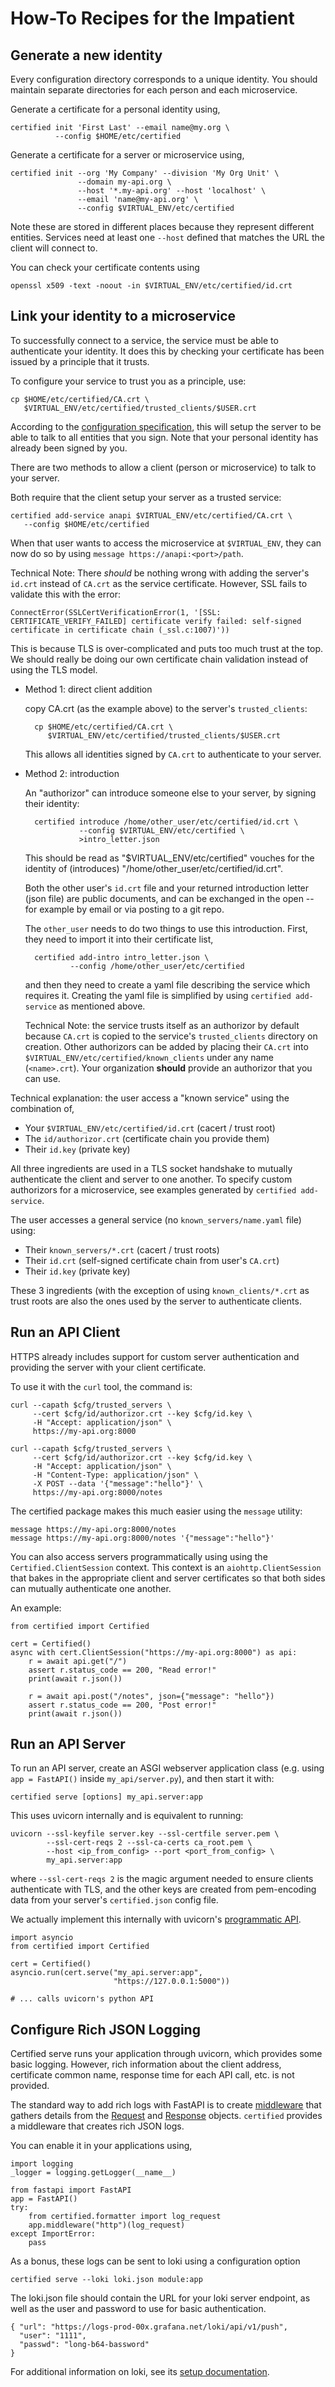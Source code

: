 # How-To Recipes for the Impatient

## Generate a new identity

Every configuration directory corresponds to a unique
identity.  You should maintain separate directories
for each person and each microservice.

Generate a certificate for a personal identity using,

    certified init 'First Last' --email name@my.org \
              --config $HOME/etc/certified

Generate a certificate for a server or microservice using,

    certified init --org 'My Company' --division 'My Org Unit' \
                   --domain my-api.org \
                   --host '*.my-api.org' --host 'localhost' \
                   --email 'name@my-api.org' \
                   --config $VIRTUAL_ENV/etc/certified

Note these are stored in different places because they
represent different entities.
Services need at least one `--host` defined that matches the URL
the client will connect to.

You can check your certificate contents using

    openssl x509 -text -noout -in $VIRTUAL_ENV/etc/certified/id.crt

## Link your identity to a microservice

To successfully connect to a service, the service must
be able to authenticate your identity.  It does this
by checking your certificate has been issued by a
principle that it trusts.

To configure your service to trust you as a principle, use:

    cp $HOME/etc/certified/CA.crt \
       $VIRTUAL_ENV/etc/certified/trusted_clients/$USER.crt

According to the [configuration specification](keys.md),
this will setup the server to be able to talk to all
entities that you sign.  Note that your personal
identity has already been signed by you.

There are two methods to allow a client (person
or microservice) to talk to your server.

Both require that the client setup your server as a trusted service:

    certified add-service anapi $VIRTUAL_ENV/etc/certified/CA.crt \
       --config $HOME/etc/certified

When that user wants to access the microservice at `$VIRTUAL_ENV`,
they can now do so by using `message https://anapi:<port>/path`.

Technical Note: There *should* be nothing wrong with adding
the server's `id.crt` instead of `CA.crt` as the service
certificate.  However, SSL fails to validate this with the error:

    ConnectError(SSLCertVerificationError(1, '[SSL: CERTIFICATE_VERIFY_FAILED] certificate verify failed: self-signed certificate in certificate chain (_ssl.c:1007)')) 

This is because TLS is over-complicated and puts too much trust
at the top.  We should really be doing our own certificate chain
validation instead of using the TLS model.

* Method 1: direct client addition

    copy CA.crt (as the example above) to the server's `trusted_clients`:

        cp $HOME/etc/certified/CA.crt \
           $VIRTUAL_ENV/etc/certified/trusted_clients/$USER.crt

    This allows all identities signed by `CA.crt` to authenticate
    to your server.

* Method 2: introduction

    An "authorizor" can introduce someone else to your server,
    by signing their identity:

        certified introduce /home/other_user/etc/certified/id.crt \
                  --config $VIRTUAL_ENV/etc/certified \
                  >intro_letter.json

    This should be read as "$VIRTUAL_ENV/etc/certified" vouches
    for the identity of (introduces)
    "/home/other_user/etc/certified/id.crt".

    Both the other user's `id.crt` file and your returned
    introduction letter (json file) are public documents, and can be exchanged
    in the open -- for example by email or via posting to a git repo.

    The `other_user` needs to do two things to use this
    introduction.  First, they need to import it into their
    certificate list,

        certified add-intro intro_letter.json \
                --config /home/other_user/etc/certified

    and then they need to create a yaml file describing the
    service which requires it.  Creating the yaml file is simplified
    by using `certified add-service` as mentioned above.

    Technical Note: the service trusts itself as an authorizor by
    default because `CA.crt` is copied to the service's `trusted_clients`
    directory on creation.  Other authorizors can be added
    by placing their `CA.crt` into `$VIRTUAL_ENV/etc/certified/known_clients`
    under any name (`<name>.crt`).  Your organization **should**
    provide an authorizor that you can use.

<!--
Note that you should not generally authorize
resource usage from your production services.
That should be left up to signed tokens, which can control
authorization much more precisely.
-->

Technical explanation: the user access a "known service"
using the combination of,

  * Your `$VIRTUAL_ENV/etc/certified/id.crt` (cacert / trust root)
  * The `id/authorizor.crt` (certificate chain you provide them)
  * Their `id.key` (private key)

All three ingredients are used in a TLS socket handshake to
mutually authenticate the client and server to one another.
To specify custom authorizors for a microservice, see
examples generated by `certified add-service`.

The user accesses a general service (no `known_servers/name.yaml` file)
using:

  * Their `known_servers/*.crt` (cacert / trust roots)
  * Their `id.crt` (self-signed certificate chain from user's `CA.crt`)
  * Their `id.key` (private key)

These 3 ingredients (with the exception of using `known_clients/*.crt` as
trust roots are also the ones used by the server to authenticate clients.

## Run an API Client

HTTPS already includes support for custom server authentication
and providing the server with your client certificate.

To use it with the `curl` tool, the command is:

    curl --capath $cfg/trusted_servers \
         --cert $cfg/id/authorizor.crt --key $cfg/id.key \
         -H "Accept: application/json" \
         https://my-api.org:8000

    curl --capath $cfg/trusted_servers \
         --cert $cfg/id/authorizor.crt --key $cfg/id.key \
         -H "Accept: application/json" \
         -H "Content-Type: application/json" \
         -X POST --data '{"message":"hello"}' \
         https://my-api.org:8000/notes

The certified package makes this much easier using
the `message` utility:

    message https://my-api.org:8000/notes
    message https://my-api.org:8000/notes '{"message":"hello"}'

You can also access servers programmatically using
using the `Certified.ClientSession` context.
This context is an `aiohttp.ClientSession` that bakes in the
appropriate client and server certificates so that
both sides can mutually authenticate one another.

An example:

    from certified import Certified

    cert = Certified()
    async with cert.ClientSession("https://my-api.org:8000") as api:
        r = await api.get("/")
        assert r.status_code == 200, "Read error!"
        print(await r.json())

        r = await api.post("/notes", json={"message": "hello"})
        assert r.status_code == 200, "Post error!"
        print(await r.json())


## Run an API Server

To run an API server, create an ASGI webserver application
class (e.g. using `app = FastAPI()` inside `my_api/server.py`),
and then start it with:

    certified serve [options] my_api.server:app


This uses uvicorn internally and is equivalent to running:

    uvicorn --ssl-keyfile server.key --ssl-certfile server.pem \
            --ssl-cert-reqs 2 --ssl-ca-certs ca_root.pem \
            --host <ip_from_config> --port <port_from_config> \
            my_api.server:app

where `--ssl-cert-reqs 2` is the magic argument needed to ensure clients
authenticate with TLS, and the other keys are created from pem-encoding
data from your server's `certified.json` config file.

We actually implement this internally with uvicorn's
[programmatic API](https://www.uvicorn.org/deployment/#running-programmatically).

    import asyncio
    from certified import Certified

    cert = Certified()
    asyncio.run(cert.serve("my_api.server:app",
                           "https://127.0.0.1:5000"))

    # ... calls uvicorn's python API


## Configure Rich JSON Logging

Certified serve runs your application through uvicorn,
which provides some basic logging.  However, rich
information about the client address, certificate common name,
response time for each API call, etc. is not provided.

The standard way to add rich logs with FastAPI is to create
[middleware](https://fastapi.tiangolo.com/tutorial/middleware/)
that gathers details from the [Request](https://www.starlette.io/requests/) and
[Response](https://www.starlette.io/responses/) objects.
`certified` provides a middleware that creates rich JSON logs.

You can enable it in your applications using,

    import logging
    _logger = logging.getLogger(__name__)

    from fastapi import FastAPI
    app = FastAPI()
    try:
        from certified.formatter import log_request
        app.middleware("http")(log_request)
    except ImportError:
        pass
 

As a bonus, these logs can be sent to loki using a configuration
option

    certified serve --loki loki.json module:app

The loki.json file should contain the URL for your loki
server endpoint, as well as the user and password to use
for basic authentication.

    { "url": "https://logs-prod-00x.grafana.net/loki/api/v1/push",
      "user": "1111",
      "passwd": "long-b64-bassword"
    }

For additional information on loki, see its
[setup documentation](https://grafana.com/docs/loki/latest/setup/).
